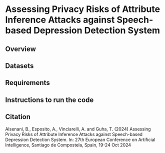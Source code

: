 # Assessing Privacy Risks of Attribute Inference Attacks against Speech-based Depression Detection System

## Overview

## Datasets

## Requirements

## Instructions to run the code

## Citation
Alsenani, B., Esposito, A., Vinciarelli, A.  and Guha, T.  (2024) Assessing Privacy Risks of Attribute Inference Attacks against Speech-based Depression Detection System. In: 27th European Conference on Artificial Intelligence, Santiago de Compostela, Spain, 19-24 Oct 2024
